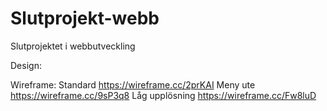 # Slutprojekt-webb
Slutprojektet i webbutveckling

Design:

Wireframe:
Standard
https://wireframe.cc/2prKAI
Meny ute
https://wireframe.cc/9sP3q8
Låg upplösning
https://wireframe.cc/Fw8luD
